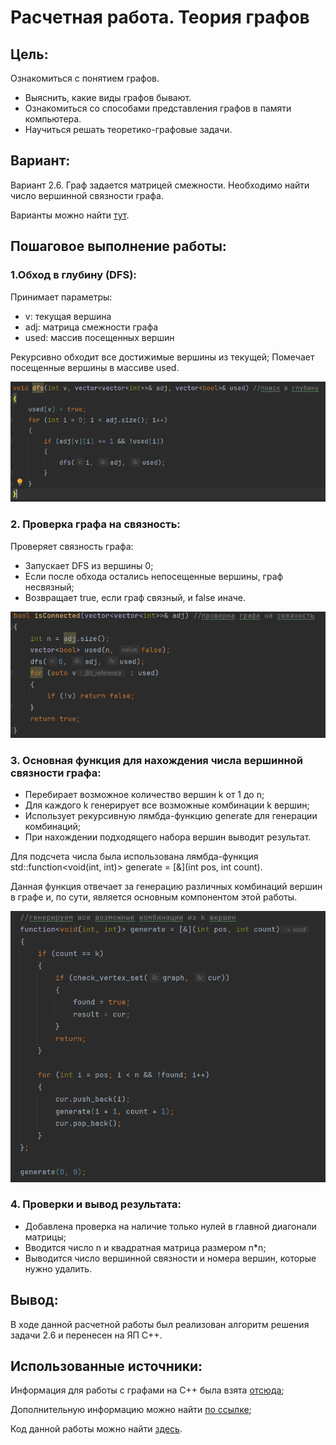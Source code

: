 # Расчетная работа. Теория графов
## Цель:
 Ознакомиться с понятием графов.
- Выяснить, какие виды графов бывают.
- Ознакомиться со способами представления графов в памяти компьютера.
- Научиться решать теоретико-графовые задачи.

## Вариант:
Вариант 2.6. Граф задается матрицей смежности. Необходимо найти число вершинной связности графа.

Варианты можно найти [тут](https://drive.google.com/file/d/1-rSQZex8jW-2DlY2kko18gU1oUAtEGHl/view).

## Пошаговое выполнение работы:

### 1.Обход в глубину (DFS):

Принимает параметры:
 * v: текущая вершина
 * adj: матрица смежности графа
 * used: массив посещенных вершин

Рекурсивно обходит все достижимые вершины из текущей;
Помечает посещенные вершины в массиве used.

![](./dfs.png)

### 2. Проверка графа на связность:

Проверяет связность графа:
* Запускает DFS из вершины 0;
* Если после обхода остались непосещенные вершины, граф несвязный;
* Возвращает true, если граф связный, и false иначе.

![](./check_connect.png)


### 3. Основная функция для нахождения числа вершинной связности графа:

* Перебирает возможное количество вершин k от 1 до n;
* Для каждого k генерирует все возможные комбинации k вершин;
* Использует рекурсивную лямбда-функцию generate для генерации комбинаций;
* При нахождении подходящего набора вершин выводит результат.

Для подсчета числа была использована лямбда-функция std::function<void(int, int)> generate = [&](int pos, int count).

Данная функция отвечает за генерацию различных комбинаций вершин в графе и, по сути, является основным компонентом этой работы.

![](./func.png)

### 4. Проверки и вывод результата:

* Добавлена проверка на наличие только нулей в главной диагонали матрицы;
* Вводится число n и квадратная матрица размером n*n;
* Выводится число вершинной связности и номера вершин, которые нужно удалить.

## Вывод:

В ходе данной расчетной работы был реализован алгоритм решения задачи 2.6 и перенесен на ЯП C++.

## Использованные источники:

Информация для работы с графами на C++ была взята [отсюда](https://brestprog.by/topics/);

Дополнительную информацию можно найти [по ссылке](https://www.google.com/);

Код данной работы можно найти [здесь](https://github.com/xcuuuse/rr-pioivis).
